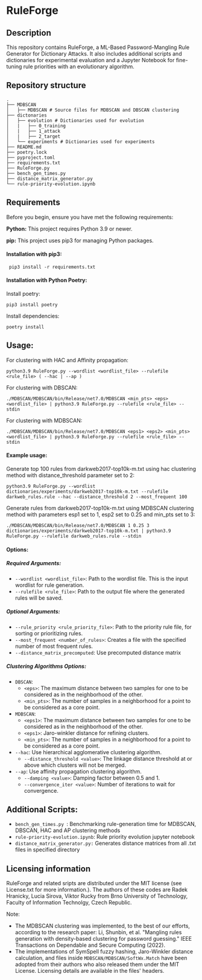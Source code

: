 
# RuleForge

## Description

This repository contains RuleForge, a ML-Based Password-Mangling Rule Generator for Dictionary Attacks. It also includes additional scripts and dictionaries for experimental evaluation and a Jupyter Notebook for fine-tuning rule priorities with an evolutionary algorithm.

## Repository structure
````
.
├── MDBSCAN  
│   ├── MDBSCAN # Source files for MDBSCAN and DBSCAN clustering
├── dictonaries               
│   ├── evolution # Dictionaries used for evolution 
│   |   ├── 0_training 
│   |   ├── 1_attack 
│   |   ├── 2_target  
│   └── experiments # Dictionaries used for experiments 
├── README.md
├── poetry.lock
├── pyproject.toml
├── requirements.txt
├── RuleForge.py
├── bench_gen_times.py
├── distance_matrix_generator.py
└── rule-priority-evolution.ipynb
````

## Requirements
Before you begin, ensure you have met the following requirements: 

  **Python:** This project requires Python 3.9 or newer. 
  
  **pip:** This project uses pip3 for managing Python packages. 
  
  #### Installation with pip3:
````
 pip3 install -r requirements.txt
````
#### Installation with Python Poetry:
Install poetry:
````
pip3 install poetry
````
Install dependencies:
````
poetry install
````


## Usage: 
For clustering with HAC and Affinity propagation:
````
python3.9 RuleForge.py --wordlist <wordlist_file> --rulefile <rule_file> ( --hac | --ap )
````
For clustering with DBSCAN:
````
./MDBSCAN/MDBSCAN/bin/Release/net7.0/MDBSCAN <min_pts> <eps> <wordlist_file> | python3.9 RuleForge.py --rulefile <rule_file> --stdin
````
For clustering with MDBSCAN:
````
./MDBSCAN/MDBSCAN/bin/Release/net7.0/MDBSCAN <eps1> <eps2> <min_pts> <wordlist_file> | python3.9 RuleForge.py --rulefile <rule_file> --stdin
````

#### Example usage:

Generate top 100 rules from darkweb2017-top10k-m.txt using hac clustering method with distance_threshold parameter set to 2:
````
python3.9 RuleForge.py --wordlist dictionaries/experiments/darkweb2017-top10k-m.txt --rulefile darkweb_rules.rule --hac --distance_threshold 2 --most_frequent 100 
````
Generate rules from darkweb2017-top10k-m.txt using MDBSCAN clustering method with  parameters esp1 set to 1, esp2 set to 0.25 and min_pts set to 3:
````
./MDBSCAN/MDBSCAN/bin/Release/net7.0/MDBSCAN 1 0.25 3  dictionaries/experiments/darkweb2017-top10k-m.txt | python3.9 RuleForge.py --rulefile darkweb_rules.rule --stdin 
````

#### Options:
##### Required Arguments:
- `--wordlist <wordlist_file>`: Path to the wordlist file. This is the input wordlist for rule generation.
- `--rulefile <rule_file>`: Path to the output file where the generated rules will be saved.

##### Optional Arguments:
- `--rule_priority <rule_priority_file>`: Path to the priority rule file, for sorting or prioritizing rules.
- `--most_frequent <number_of_rules>`: Creates a file with the specified number of most frequent rules.
- `--distance_matrix_precomputed`: Use precomputed distance matrix
##### Clustering Algorithms Options:

- `DBSCAN`: 
  - `<eps>`: The maximum distance between two samples for one to be considered as in the neighborhood of the other. 
  - `<min_pts>`: The number of samples in a neighborhood for a point to be considered as a core point. 
 - `MDBSCAN`: 
	  - `<eps1>`: The maximum distance between two samples for one to be considered as in the neighborhood of the other. 
	  -  `<eps1>`: Jaro-winkler distance for refining clusters. 
	  - `<min_pts>`: The number of samples in a neighborhood for a point to be considered as a core point. 
- `--hac`: Use hierarchical agglomerative clustering algorithm.
  - `--distance_threshold <value>`: The linkage distance threshold at or above which clusters will not be merged.
- `--ap`: Use affinity propagation clustering algorithm.
  - `--damping <value>`: Damping factor between 0.5 and 1. 
  - `--convergence_iter <value>`: Number of iterations to wait for convergence.
  
## Additional Scripts: 
- `bench_gen_times.py `: Benchmarking rule-generation time for MDBSCAN, DBSCAN, HAC and AP clustering methods
- `rule-priority-evolution.ipynb`: Rule priority evolution jupyter notebook
- `distance_matrix_generator.py:` Generates distance matrices from all .txt files in specified directory


## Licensing information
RuleForge and related sripts are distributed under the MIT license (see License.txt for more information.).
The authors of these codes are Radek Hranicky, Lucia Sirova, Viktor Rucky from Brno University of Technology, Faculty of Information Technolgy, Czech Republic.

Note:
- The MDBSCAN clustering was implemented, to the best of our efforts, according to the research paper: Li, Shunbin, et al. "Mangling rules generation with density-based clustering for password guessing." IEEE Transactions on Dependable and Secure Computing (2022).
- The implementations of SymSpell fuzzy hashing, Jaro-Winkler distance calculation, and files inside `MDBSCAN/MDBSCAN/SoftWx.Match` have been adopted from their authors who also released them under the MIT License. Licensing details are available in the files' headers.

